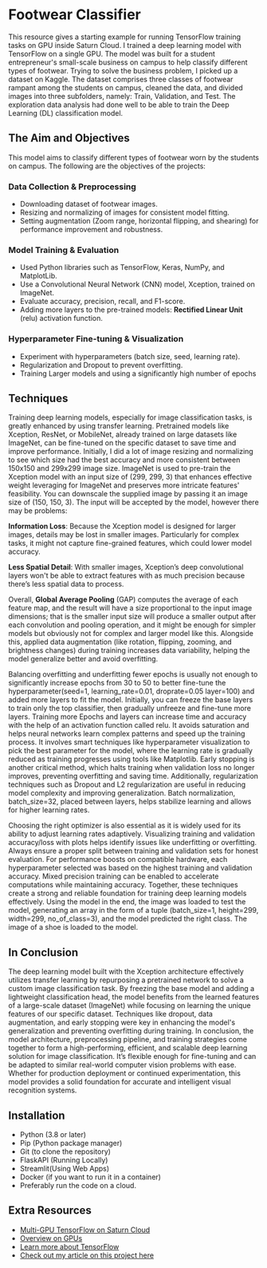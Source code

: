 # Footwear Classifier
This resource gives a starting example for running TensorFlow training tasks on GPU inside Saturn Cloud. I trained a deep learning model with TensorFlow on a single GPU. The model was built for a student entrepreneur's small-scale business on campus to help classify different types of footwear. Trying to solve the business problem, I picked up a dataset on Kaggle. The dataset comprises three classes of footwear rampant among the students on campus, cleaned the data, and divided images into three subfolders, namely: Train, Validation, and Test. The exploration data analysis had done well to be able to train the Deep Learning (DL) classification model. 

## The Aim and Objectives
This model aims to classify different types of footwear worn by the students on campus. The following are the objectives of the projects:

### Data Collection & Preprocessing
* Downloading dataset of footwear images.
* Resizing and normalizing of images for consistent model fitting.
* Setting augmentation (Zoom range, horizontal flipping, and shearing) for performance improvement and robustness.
### Model Training & Evaluation
* Used Python libraries such as TensorFlow, Keras, NumPy, and MatplotLib.
* Use a Convolutional Neural Network (CNN) model, Xception, trained on ImageNet.
* Evaluate accuracy, precision, recall, and F1-score.
* Adding more layers to the pre-trained models: **Rectified Linear Unit** (relu) activation function.

### Hyperparameter Fine-tuning & Visualization
* Experiment with hyperparameters (batch size, seed, learning rate).
* Regularization and Dropout to prevent overfitting.
* Training Larger models and using a significantly high number of epochs

## Techniques
Training deep learning models, especially for image classification tasks, is greatly enhanced by using transfer learning. Pretrained models like Xception, ResNet, or MobileNet, already trained on large datasets like ImageNet, can be fine-tuned on the specific dataset to save time and improve performance. Initially, I did a lot of image resizing and normalizing to see which size had the best accuracy and more consistent between 150x150 and 299x299 image size. ImageNet is used to pre-train the Xception model with an input size of (299, 299, 3) that enhances effective weight leveraging for ImageNet and preserves more intricate features' feasibility. You can downscale the supplied image by passing it an image size of (150, 150, 3). The input will be accepted by the model, however there may be problems:

**Information Loss**: Because the Xception model is designed for larger images, details may be lost in smaller images.  Particularly for complex tasks, it might not capture fine-grained features, which could lower model accuracy.

**Less Spatial Detail**: With smaller images, Xception’s deep convolutional layers won't be able to extract features with as much precision because there’s less spatial data to process.

Overall, **Global Average Pooling** (GAP) computes the average of each feature map, and the result will have a size proportional to the input image dimensions; that is the smaller input size will produce a smaller output after each convolution and pooling operation, and it might be enough for simpler models but obviously not for complex and larger model like this. Alongside this, applied data augmentation (like rotation, flipping, zooming, and brightness changes) during training increases data variability, helping the model generalize better and avoid overfitting.

Balancing overfitting and underfitting fewer epochs is usually not enough to significantly increase epochs from 30 to 50 to better fine-tune the hyperparameter(seed=1, learning_rate=0.01, droprate=0.05 layer=100) and added more layers to fit the model. Initially, you can freeze the base layers to train only the top classifier, then gradually unfreeze and fine-tune more layers. Training more Epochs and layers can increase time and accuracy with the help of an activation function called relu. It avoids saturation and helps neural networks learn complex patterns and speed up the training process. It involves smart techniques like hyperparameter visualization to pick the best parameter for the model, where the learning rate is gradually reduced as training progresses using tools like Matplotlib. Early stopping is another critical method, which halts training when validation loss no longer improves, preventing overfitting and saving time. Additionally, regularization techniques such as Dropout and L2 regularization are useful in reducing model complexity and improving generalization. Batch normalization, batch_size=32, placed between layers, helps stabilize learning and allows for higher learning rates.

Choosing the right optimizer is also essential as it is widely used for its ability to adjust learning rates adaptively. Visualizing training and validation accuracy/loss with plots helps identify issues like underfitting or overfitting. Always ensure a proper split between training and validation sets for honest evaluation. For performance boosts on compatible hardware, each hyperparameter selected was based on the highest training and validation accuracy. Mixed precision training can be enabled to accelerate computations while maintaining accuracy. Together, these techniques create a strong and reliable foundation for training deep learning models effectively. Using the model in the end, the image was loaded to test the model, generating an array in the form of a tuple (batch_size=1, height=299, width=299, no_of_class=3), and the model predicted the right class. The image of a shoe is loaded to the model.


## In Conclusion
The deep learning model built with the Xception architecture effectively utilizes transfer learning by repurposing a pretrained network to solve a custom image classification task. By freezing the base model and adding a lightweight classification head, the model benefits from the learned features of a large-scale dataset (ImageNet) while focusing on learning the unique features of our specific dataset. Techniques like dropout, data augmentation, and early stopping were key in enhancing the model's generalization and preventing overfitting during training. In conclusion, the model architecture, preprocessing pipeline, and training strategies come together to form a high-performing, efficient, and scalable deep learning solution for image classification. It’s flexible enough for fine-tuning and can be adapted to similar real-world computer vision problems with ease. Whether for production deployment or continued experimentation, this model provides a solid foundation for accurate and intelligent visual recognition systems.

## Installation
* Python (3.8 or later)
* Pip (Python package manager)
* Git (to clone the repository)
* FlaskAPI (Running Locally)
* Streamlit(Using Web Apps)
* Docker (if you want to run it in a container)
* Preferably run the code on a cloud.
  
## Extra Resources
* [Multi-GPU TensorFlow on Saturn Cloud](https://saturncloud.io/blog/tensorflow_intro/)
* [Overview on GPUs](https://saturncloud.io/docs/reference/intro_to_gpu/)
* [Learn more about TensorFlow](https://www.tensorflow.org/)
* [Check out my article on this project here](https://medium.com/@sashefrro/footies-using-deep-learning-to-classify-footwear-2c80b6fdb0e6)
